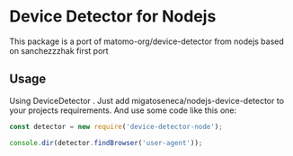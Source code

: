 # Device Detector for Nodejs

This package is a port of matomo-org/device-detector from nodejs based on sanchezzzhak first port

## Usage

Using DeviceDetector . Just add migatoseneca/nodejs-device-detector to your projects requirements. And use some code like this one:


```js
const detector = new require('device-detector-node');

console.dir(detector.findBrowser('user-agent'));
```

